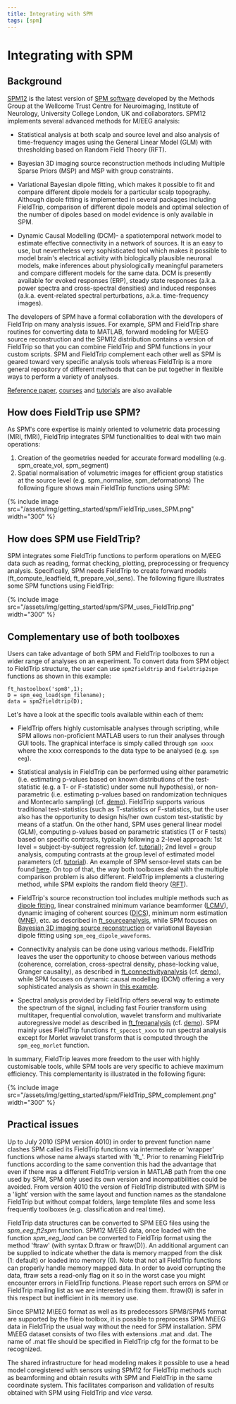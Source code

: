 ```yaml
---
title: Integrating with SPM
tags: [spm]
---
```


# Integrating with SPM

## Background

[SPM12](http://www.fil.ion.ucl.ac.uk/spm/software/spm8b/) is the latest version of [SPM software](http://www.fil.ion.ucl.ac.uk/spm/) developed by the Methods Group at the Wellcome Trust Centre for Neuroimaging, Institute of Neurology, University College London, UK and collaborators. SPM12 implements several advanced methods for M/EEG analysis:

- Statistical analysis at both scalp and source level and also analysis of time-frequency images using the General Linear Model (GLM) with thresholding based on Random Field Theory (RFT).

- Bayesian 3D imaging source reconstruction methods including Multiple Sparse Priors (MSP) and MSP with group constraints.

- Variational Bayesian dipole fitting, which makes it possible to fit and compare different dipole models for a particular scalp topography. Although dipole fitting is implemented in several packages including FieldTrip, comparison of different dipole models and optimal selection of the number of dipoles based on model evidence is only available in SPM.

- Dynamic Causal Modelling (DCM)- a spatiotemporal network model to estimate effective connectivity in a network of sources. It is an easy to use, but nevertheless very sophisticated tool which makes it possible to model brain's electrical activity with biologically plausible neuronal models, make inferences about physiologically meaningful parameters and compare different models for the same data. DCM is presently available for evoked responses (ERP), steady state responses (a.k.a. power spectra and cross-spectral densities) and induced responses (a.k.a. event-related spectral perturbations, a.k.a. time-frequency images).

The developers of SPM have a formal collaboration with the developers of FieldTrip on many analysis issues. For example, SPM and FieldTrip share routines for converting data to MATLAB, forward modeling for M/EEG source reconstruction and the SPM12 distribution contains a version of FieldTrip so that you can combine FieldTrip and SPM functions in your custom scripts. SPM and FieldTrip complement each other well as SPM is geared toward very specific analysis tools whereas FieldTrip is a more general repository of different methods that can be put together in flexible ways to perform a variety of analyses.

[Reference paper](https://www.hindawi.com/journals/cin/2011/852961/), [courses](https://www.fil.ion.ucl.ac.uk/spm/course/video/) and [tutorials](https://jsheunis.github.io/2018-06-28-spm12-matlab-scripting-tutorial-1/) are also available


## How does FieldTrip use SPM?

As SPM's core expertise is mainly oriented to volumetric data processing (MRI, fMRI), FieldTrip integrates SPM functionalities to deal with two main operations:
1. Creation of the geometries needed for accurate forward modelling (e.g. spm_create_vol, spm_segment)
2. Spatial normalisation of volumetric images for efficient group statistics at the source level (e.g. spm_normalise, spm_deformations)
The following figure shows main FieldTrip functions using SPM:

{% include image src="/assets/img/getting_started/spm/FieldTrip_uses_SPM.png" width="300" %}


## How does SPM use FieldTrip?

SPM integrates some FieldTrip functions to perform operations on M/EEG data such as reading, format checking, plotting, preprocessing or frequency analysis. Specifically, SPM needs FieldTrip to create forward models (ft_compute_leadfield, ft_prepare_vol_sens).
The following figure illustrates some SPM functions using FieldTrip:

{% include image src="/assets/img/getting_started/spm/SPM_uses_FieldTrip.png" width="300" %}



## Complementary use of both toolboxes

Users can take advantage of both SPM and FieldTrip toolboxes to run a wider range of analyses on an experiment. To convert data from SPM object to FieldTrip structure, the user can use ```spm2fieldtrip``` and ```fieldtrip2spm``` functions as shown in this example:
```
ft_hastoolbox('spm8',1);
D = spm_eeg_load(spm_filename);
data = spm2fieldtrip(D);
```

Let's have a look at the specific tools available within each of them:

- FieldTrip offers highly customisable analyses through scripting, while SPM allows non-proficient MATLAB users to run their analyses through GUI tools. The graphical interface is simply called through ```spm xxxx``` where the xxxx corresponds to the data type to be analysed (e.g. ```spm eeg```).

- Statistical analysis in FieldTrip can be performed using either parametric (i.e. estimating p-values based on known distributions of the test-statistic (e.g. a T- or F-statistic) under some null hypothesis), or non-parametric (i.e. estimating p-values based on randomization techniques and Montecarlo sampling) (cf. [demo](https://www.fieldtriptoolbox.org/workshop/meg-uk-2015/fieldtrip-stats-demo/)). FieldTrip supports various traditional test-statistics (such as T-statistics or F-statistics, but the user also has the opportunity to design his/her own custom test-statistic by means of a statfun. On the other hand, SPM uses general linear model (GLM), computing p-values based on parametric statistics (T or F tests) based on specific contrasts, typically following a 2-level approach: 1st level = subject-by-subject regression (cf. [tutorial](https://www.youtube.com/watch?v=KdB9F8cf0L0&list=PLx_IWc-RN82uKTWzgho2ARVGan8TNlb9d&index=12)); 2nd level = group analysis, computing contrasts at the group level of estimated model parameters (cf. [tutorial](https://www.youtube.com/watch?v=_7jzkV7oUXg&list=PLx_IWc-RN82uKTWzgho2ARVGan8TNlb9d&index=13)).  An example of SPM sensor-level stats can be found [here](https://www.fieldtriptoolbox.org/workshop/meg-uk-2015/spm_stats/).
On top of that, the way both toolboxes deal with the multiple comparison problem is also different. FieldTrip implements a clustering method, while SPM exploits the random field theory ([RFT](https://www.fil.ion.ucl.ac.uk/spm/doc/books/hbf2/pdfs/Ch14.pdf)).

- FieldTrip's source reconstruction tool includes multiple methods such as [dipole fitting](https://www.fieldtriptoolbox.org/workshop/natmeg/dipolefitting/), linear constrained minimum variance beamformer ([LCMV](https://www.fieldtriptoolbox.org/tutorial/beamformer_lcmv/)), dynamic imaging of coherent sources ([DICS](https://www.fieldtriptoolbox.org/tutorial/beamformer/)), minimum norm estimation ([MNE](https://www.fieldtriptoolbox.org/tutorial/minimumnormestimate/)), etc. as described in [ft_sourceanalysis](https://www.fieldtriptoolbox.org/reference/ft_sourceanalysis/), while SPM focuses on [Bayesian 3D imaging source reconstruction](https://www.fieldtriptoolbox.org/workshop/meg-uk-2015/spm_source/) or variational Bayesian dipole fitting using ```spm_eeg_dipole_waveforms```.

- Connectivity analysis can be done using various methods. FieldTrip leaves the user the opportunity to choose between various methods (coherence, correlation, cross-spectral density, phase-locking value, Granger causality), as described in [ft_connectivityanalysis](https://www.fieldtriptoolbox.org/reference/ft_connectivityanalysis/) (cf. [demo](https://www.fieldtriptoolbox.org/workshop/meg-uk-2015/fieldtrip-connectivity-demo/)), while SPM focuses on dynamic causal modelling (DCM) offering a very sophisticated analysis as shown in [this example](https://www.fieldtriptoolbox.org/workshop/meg-uk-2015/dcm_tutorial/).

- Spectral analysis provided by FieldTrip offers several way to estimate the spectrum of the signal, including fast Fourier transform using multitaper, frequential convolution, wavelet transform and multivariate autoregressive model as described in [ft_freqanalysis](https://www.fieldtriptoolbox.org/reference/ft_freqanalysis/) (cf. [demo](https://www.fieldtriptoolbox.org/workshop/oslo2019/timefrequency/)). SPM mainly uses FieldTrip functions ```ft_specest_xxxx``` to run spectral analysis except for Morlet wavelet transform that is computed through the ```spm_eeg_morlet``` function.

In summary, FieldTrip leaves more freedom to the user with highly customisable tools, while SPM tools are very specific to achieve maximum efficiency. This complementarity is illustrated in the following figure:

{% include image src="/assets/img/getting_started/spm/FieldTrip_SPM_complement.png" width="300" %}


## Practical issues

Up to July 2010 (SPM version 4010) in order to prevent function name clashes SPM called its FieldTrip functions via intermediate or 'wrapper' functions whose name always started with 'ft\_'. Prior to renaming FieldTrip functions according to the same convention this had the advantage that even if there was a different FieldTrip version in MATLAB path from the one used by SPM, SPM only used its own version and incompatibilities could be avoided. From version 4010 the version of FieldTrip distributed with SPM is a 'light' version with the same layout and function names as the standalone FieldTrip but without compat folders, large template files and some less frequently toolboxes (e.g. classification and real time).

FieldTrip data structures can be converted to SPM EEG files using the _spm_eeg_ft2spm_ function. SPM12 M/EEG data, once loaded with the function _spm_eeg_load_ can be converted to FieldTrip format using the method 'ftraw' (with syntax D.ftraw or ftraw(D)). An additional argument can be supplied to indicate whether the data is memory mapped from the disk (1: default) or loaded into memory (0). Note that not all FieldTrip functions can properly handle memory mapped data. In order to avoid corrupting the data, ftraw sets a read-only flag on it so in the worst case you might encounter errors in FieldTrip functions. Please report such errors on SPM or FieldTrip mailing list as we are interested in fixing them. ftraw(0) is
safer in this respect but inefficient in its memory use.

Since SPM12 M\EEG format as well as its predecessors SPM8/SPM5 format are supported by the fileio toolbox, it is possible to preprocess SPM M\EEG data in FieldTrip the usual way without the need for SPM installation. SPM M\EEG dataset consists of two files with extensions .mat and .dat. The name of .mat file should be specified in FieldTrip cfg for the format to be recognized.

The shared infrastructure for head modeling makes it possible to use a head model coregistered with sensors using SPM12 for FieldTrip methods such as beamforming and obtain results with SPM and FieldTrip in the same coordinate system. This facilitates comparison and validation of results obtained with SPM using FieldTrip and _vice versa_.